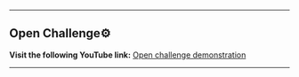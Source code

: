 ** **

## Open Challenge⚙️
**Visit the following YouTube link:** [Open challenge demonstration](https://youtu.be/UetUEMxAGJ0)

** **
